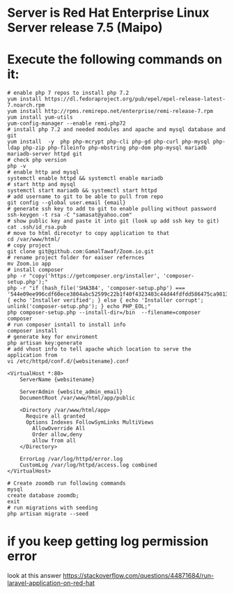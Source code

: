 # Server is Red Hat Enterprise Linux Server release 7.5 (Maipo)
# Execute the following commands on it:

    # enable php 7 repos to install php 7.2
    yum install https://dl.fedoraproject.org/pub/epel/epel-release-latest-7.noarch.rpm
    yum install http://rpms.remirepo.net/enterprise/remi-release-7.rpm
    yum install yum-utils
    yum-config-manager --enable remi-php72 
    # install php 7.2 and needed modules and apache and mysql database and git
    yum install  -y  php php-mcrypt php-cli php-gd php-curl php-mysql php-ldap php-zip php-fileinfo php-mbstring php-dom php-mysql mariadb mariadb-server httpd git
    # check php version 
    php -v
    # enable http and mysql
    systemctl enable httpd && systemctl enable mariadb 
    # start http and mysql
    systemctl start mariadb && systemctl start httpd
    # add username to git to be able to pull from repo
    git config --global user.email {email}
    # generate ssh key to add to git to enable pulling without password 
    ssh-keygen -t rsa -C "samasat@yahoo.com"
    # show public key and paste it into git (look up add ssh key to git)
    cat .ssh/id_rsa.pub 
    # move to html direcotyr to copy application to that 
    cd /var/www/html/
    # copy project
    git clone git@github.com:GamalTawaf/Zoom.io.git
    # rename project folder for eaiser refernces 
    mv Zoom.io app
    # install composer
    php -r "copy('https://getcomposer.org/installer', 'composer-setup.php');"
    php -r "if (hash_file('SHA384', 'composer-setup.php') === '544e09ee996cdf60ece3804abc52599c22b1f40f4323403c44d44fdfdd586475ca9813a858088ffbc1f233e9b180f061') { echo 'Installer verified'; } else { echo 'Installer corrupt'; unlink('composer-setup.php'); } echo PHP_EOL;"
    php composer-setup.php --install-dir=/bin  --filename=composer
    composer
    # run composer isntall to install info
    composer install
    # generate key for enviroment 
    php artisan key:generate
    # add vhost info to tell apache which location to serve the application from
    vi /etc/httpd/conf.d/{websitename}.conf
    
    <VirtualHost *:80>
        ServerName {websitename} 

        ServerAdmin {website_admin_email}
        DocumentRoot /var/www/html/app/public 

        <Directory /var/www/html/app>
          Require all granted
          Options Indexes FollowSymLinks MultiViews
            AllowOverride All
            Order allow,deny
            allow from all
        </Directory>

        ErrorLog /var/log/httpd/error.log
        CustomLog /var/log/httpd/access.log combined
    </VirtualHost>

    # Create zoomdb run following commands
    mysql 
    create database zoomdb;
    exit
    # run migrations with seeding
    php artisan migrate --seed

   # if you keep getting log permission error 
   look at this answer https://stackoverflow.com/questions/44871684/run-laravel-application-on-red-hat
